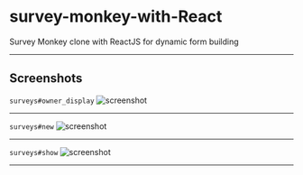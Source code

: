 # survey-monkey-with-React
Survey Monkey clone with ReactJS for dynamic form building

****
## Screenshots
`surveys#owner_display` 
![screenshot](https://raw.githubusercontent.com/tgoldenberg/survey-monkey-with-React/master/gorilla-graph.png)
****
`surveys#new`
![screenshot](https://raw.githubusercontent.com/tgoldenberg/survey-monkey-with-React/master/gorilla-survey2.png)
****
`surveys#show`
![screenshot](https://raw.githubusercontent.com/tgoldenberg/survey-monkey-with-React/master/gorilla-survey.png)
****
